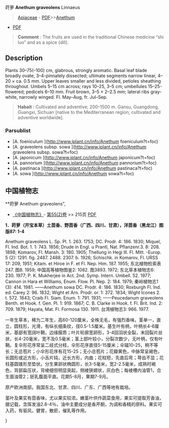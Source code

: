 莳萝 **Anethum graveolens** Linnaeus

> [Apiaceae](http://www.iplant.cn/info/Apiaceae?t=foc) - [PDF](http://www.iplant.cn/foc/pdf/Apiaceae.pdf)>>[Anethum](http://www.iplant.cn/info/Anethum?t=foc)
 - [PDF](http://www.iplant.cn/foc/pdf/Anethum.pdf)

> **Comment** : 
> The fruits are used in the traditional Chinese medicine “shi luo” and as a spice (dill).

## Description

Plants 30–75(–100) cm, glabrous, strongly aromatic. Basal leaf blade broadly ovate, 3–4-pinnately dissected; ultimate segments narrow linear, 4–20 × ca. 0.5 mm. Upper leaves smaller and less divided, petioles sheathing throughout. Umbels 5–15 cm across; rays 10–25, 3–5 cm; umbellules 15–25-flowered; pedicels 6–10 mm. Fruit brown, 3–5 × 2–2.5 mm; lateral ribs gray-white, narrowly winged. Fl. May–Aug, fr. Jul–Sep.

> **Habait** : 
> Cultivated and adventive; 200–1500 m. Gansu, Guangdong, Guangxi, Sichuan [native to the Mediterranean region; cultivated and adventive worldwide].


### Parsublist

* [A.  foeniculum  ](http://www.iplant.cn/info/Anethum foeniculum?t=foc)
* [A.  graveolens subsp. sowa  ](http://www.iplant.cn/info/Anethum graveolens subsp. sowa?t=foc)
* [A.  japonicum  ](http://www.iplant.cn/info/Anethum japonicum?t=foc)
* [A.  pannorium  ](http://www.iplant.cn/info/Anethum pannorium?t=foc)
* [A.  pastinaca  ](http://www.iplant.cn/info/Anethum pastinaca?t=foc)
* [A.  sowa  ](http://www.iplant.cn/info/Anethum sowa?t=foc)

## 中国植物志


**莳萝 Anethum graveolens",


* [《中国植物志》](http://www.iplant.cn/frps)- [第55(2)卷](http://www.iplant.cn/frps/vol/55(2)) >> 215页 [PDF](http://www.iplant.cn/frps/pdf/55(2)/215.pdf)

**1．莳萝（开宝本草）土茴香、野茴香（广西、四川、甘肃），洋茴香（黑龙江）图版87: 1-4**

Anethum graveolens L. Sp. Pl. 1. 263. 1753; DC. Prodr. 4: 186. 1830; Miquel, Fl. Ind. Bot. 1. 1: 743. 1856; Drude in Engl. u Prantl, Nat. Pflanzenr.3. 8: 208. 1898; Komarov, Fl. Mansh. 3: 180. 1905; Thellung in Hegi Ill. Fl. Mitt. -Europ. 5 (2): 1291. fig. 2487. 2488. 2307. b. 1926; Schischk. in Komarov, Fl. URSS 17: 209, 1951; Kitam. et Hiroe in F. et Fl. Nep. Him. 187. 1955; 东北植物检索表247. 图8. 1959; 中国高等植物图鉴2: 1082. 图3893. 1972; 东北草本植物志6: 230. 1977; P. K. Mukherjee in Act. 2nd. Symp. Intern. Umbell. 52. 1977; Cannon in Hara et Williams, Enum. Flow. Pl. Nep. 2: 184. 1979; 秦岭植物志1 (3): 414. 1981. ——Anethum sowa DC. Prodr. 4: 186. 1830; Roxburgh Fl. Ind. ed. Carey 2: 96. 1832; Wight et Arn. Prodr. or. 1: 372. 1834; Wight Icones 2. t. 572. 1843; Craib Fl. Siam. Enum. 1: 791. 1931; ——Peucedanum graveolens Benth. et Hook. f. Gen. Pl. 1: 919. 1867; C. B. Clarke in Hook. f. Fl. Brit. Ind. 2: 709. 1879; Hayata, Mat. Fl. Formosa 130. 1911. 台湾植物志3: 966. 1977.

一年生草本，稀为二年生，高60-120厘米，全株无毛，有强烈香味。茎单一，直立，圆柱形，光滑，有纵长细条纹，径0.5-1.5厘米。基生叶有柄，叶柄长4-6厘米，基部有宽阔叶鞘，边缘膜质；叶片轮廓宽卵形，3-4回羽状全裂，末回裂片丝状，长4-20毫米，宽不及0.5毫米；茎上部叶较小，分裂次数少，无叶柄，仅有叶鞘。复伞形花序常呈二歧式分枝，伞形花序直径5-15厘米；伞辐10-25，稍不等长；无总苞片；小伞形花序有花15-25；无小总苞片；花瓣黄色，中脉常呈褐色，长圆形或近方形，小舌片钝，近长方形，内曲；花柱短，先直后弯；萼齿不显；花柱基圆锥形至垫状。分生果卵状椭圆形，长3-5毫米，宽2-2.5毫米，成熟时褐色，背部扁压状，背棱细但明显突起，侧棱狭翅状，灰白色；每棱槽内油管1，合生面油管2；胚乳腹面平直。花期5-8月，果期7-9月。

原产欧洲南部。我国东北、甘肃、四川、广东、广西等地有栽培。

茎叶及果实有茴香味，尤以果实较浓。嫩茎叶供作蔬菜食用，果实可提取芳香油，据记载，含挥发油2.8-4％，油中主要成分是香芹酮，为调和香精的原料。果实可入药，有驱风，健胃，散瘀，催乳等作用。


}